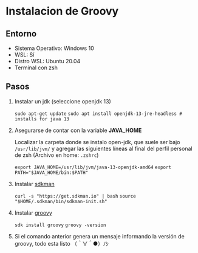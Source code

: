 # Instalacion de Groovy

## Entorno
   - Sistema Operativo: Windows 10
   - WSL: Sí
   - Distro WSL: Ubuntu 20.04
   - Terminal con zsh

## Pasos
   1. Instalar un jdk (seleccione openjdk 13)

      ``sudo apt-get update``
      ``sudo apt install openjdk-13-jre-headless # installs for java 13``

   2. Asegurarse de contar con la variable **JAVA_HOME**

      Localizar la carpeta donde se instalo open-jdk, que suele ser bajo ``/usr/lib/jvm/`` y agregar las siguientes líneas al final del perfil personal de zsh (Archivo en home: ``.zshrc``)

      ``export JAVA_HOME=/usr/lib/jvm/java-13-openjdk-amd64``
      ``export PATH="$JAVA_HOME/bin:$PATH"``

   3. Instalar [sdkman](https://sdkman.io/)

      ``curl -s "https://get.sdkman.io" | bash``
      ``source "$HOME/.sdkman/bin/sdkman-init.sh"``

   4. Instalar [groovy](https://groovy-lang.org/install.html)

      ``sdk install groovy``
      ``groovy -version``

   5. Si el comando anterior genera un mensaje informando la versión de groovy, todo esta listo （＾∀＾●）ﾉｼ
